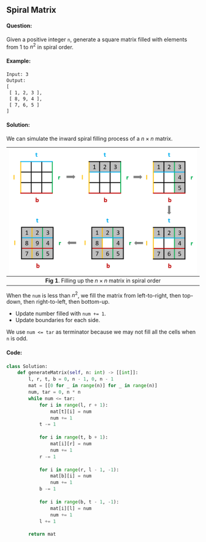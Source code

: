 ## Spiral Matrix



#### Question:

Given a positive integer `n`, generate a square matrix filled with elements from 1 to $n^2$ in spiral order.



#### Example:

```pseudocode
Input: 3
Output:
[
 [ 1, 2, 3 ],
 [ 8, 9, 4 ],
 [ 7, 6, 5 ]
]
```



#### Solution:

We can simulate the inward spiral filling process of a $n\times n$ matrix.

| <img src="SpiralMatrix.assets/Screenshot from 2020-08-21 15-33-06.png" style="zoom:50%;" /> |
| :----------------------------------------------------------: |
| **Fig 1**. Filling up the $n\times n$ matrix in spiral order |

When the `num` is less than $n^2$, we fill the matrix from left-to-right, then top-down, then right-to-left, then bottom-up.

- Update number filled with  `num += 1`.
- Update boundaries for each side.

We use `num <= tar` as terminator because we may not fill all the cells when `n` is odd.



#### Code:

```python
class Solution:
    def generateMatrix(self, n: int) -> [[int]]:
        l, r, t, b = 0, n - 1, 0, n - 1
        mat = [[0 for _ in range(n)] for _ in range(n)]
        num, tar = 0, n * n
        while num <= tar:
            for i in range(l, r + 1):
                mat[t][i] = num
                num += 1
            t -= 1
            
            for i in range(t, b + 1):
                mat[i][r] = num
                num += 1
            r -= 1
            
            for i in range(r, l - 1, -1):
                mat[b][i] = num
                num += 1
            b -= 1
            
            for i in range(b, t - 1, -1):
                mat[i][l] = num
                num += 1
            l += 1
        
        return mat
```

